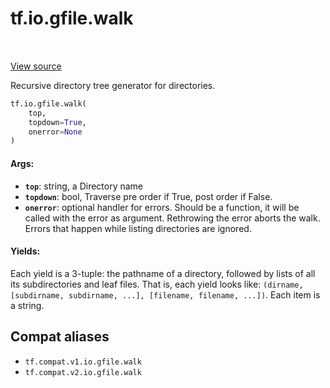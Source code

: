 <div itemscope itemtype="http://developers.google.com/ReferenceObject">
<meta itemprop="name" content="tf.io.gfile.walk" />
<meta itemprop="path" content="Stable" />
</div>

# tf.io.gfile.walk

<!-- Insert buttons and diff -->

<table class="tfo-notebook-buttons tfo-api" align="left">
</table>

<a target="_blank" href="/code/stable/tensorflow/python/lib/io/file_io.py">View source</a>



Recursive directory tree generator for directories.

``` python
tf.io.gfile.walk(
    top,
    topdown=True,
    onerror=None
)
```



<!-- Placeholder for "Used in" -->


#### Args:


* <b>`top`</b>: string, a Directory name
* <b>`topdown`</b>: bool, Traverse pre order if True, post order if False.
* <b>`onerror`</b>: optional handler for errors. Should be a function, it will be
  called with the error as argument. Rethrowing the error aborts the walk.
  Errors that happen while listing directories are ignored.


#### Yields:

Each yield is a 3-tuple:  the pathname of a directory, followed by lists of
all its subdirectories and leaf files. That is, each yield looks like:
`(dirname, [subdirname, subdirname, ...], [filename, filename, ...])`.
Each item is a string.


## Compat aliases

* `tf.compat.v1.io.gfile.walk`
* `tf.compat.v2.io.gfile.walk`


